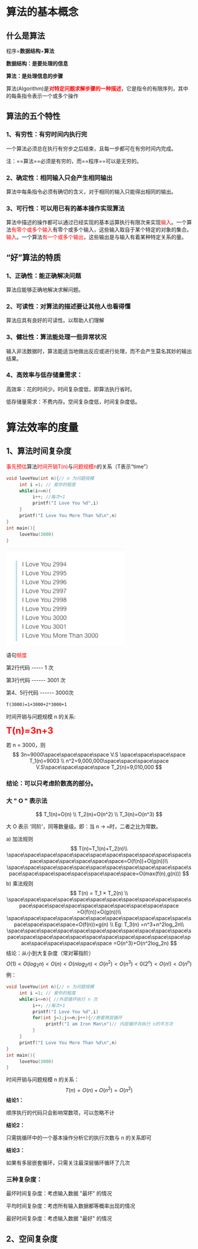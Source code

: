 # 算法的基本概念

## 什么是算法

程序=**数据结构**+**算法**

**数据结构：是要处理的信息**

**算法：是处理信息的步骤**

算法(Algorithm)是<font color='red'>**对特定问题求解步骤的一种描述**</font>，它是指令的有限序列，其中的每条指令表示一个或多个操作

## 算法的五个特性

### 1、有穷性：有穷时间内执行完

一个算法必须总在执行有穷步之后结束，且每一步都可在有穷时间内完成。

注：==算法==必须是有穷的，而==程序==可以是无穷的。

### 2、确定性：相同输入只会产生相同输出

算法中每条指令必须有确切的含义，对于相同的输入只能得出相同的输出。

### 3、可行性：可以用已有的基本操作实现算法

算法中描述的操作都可以通过已经实现的基本运算执行有限次来实现<font color='red'>输入</font>。一个算法<font color='red'>有零个或多个输入</font>有零个或多个输入，这些输入取自于某个特定的对象的集合。<font color='red'>输入</font>。一个算法<font color='red'>有一个或多个输出</font>，这些输出是与输入有着某种特定关系的量。

## “好”算法的特质

### 1、正确性：能正确解决问题

算法应能够正确地解决求解问题。

### 2、可读性：对算法的描述要让其他人也看得懂

算法应具有良好的可读性。以帮助人们理解

### 3、健壮性：算法能处理一些异常状况

输入非法数据时，算法能适当地做出反应或进行处理，而不会产生莫名其妙的输出结果。

### 4、高效率与低存储量需求：

高效率：花的时间少。时间复杂度低，即算法执行省时。

低存储量需求：不费内存。空间复杂度低，时间复杂度低。

# 算法效率的度量

## 1、算法时间复杂度

<font color='red'>事先预估</font>算法<font color='red'>时间开销T(n)</font>与<font color='red'>问题规模n</font>的关系（T表示“time”）

```c
void loveYou(int n){// n 为问题规模
     int i =1; // 爱你的程度
     while(i<=n){
          i++; //每次+1
          printf("I Love You %d",i)
     }
     printf("I Love You More Than %d\n",n)
}
int main(){
     loveYou(3000)
}
```

![](/dataStructImage/算法1执行结果.png)

语句<font color='red'>频度</font>

第2行代码 -----  1 次

第3行代码 ------ 3001 次

第4、5行代码 ------ 3000次

```cmd
T(3000)=1+3000+2*3000+1
```

时间开销与问题规模 n 的关系:

<font color='red' size='5px' style='font-weight:bolder'>T(n)=3n+3</font>

若 n = 3000，则
$$
3n=9000\space\space\space\space V.S \space\space\space\space	T_1(n)=9003
\\
n^2=9,000,000\space\space\space\space V.S\space\space\space\space T_2(n)=9,010,000
$$

### 结论：可以只考虑阶数高的部分。

### 大  " O "  表示法

$$
T_1(n)=O(n) \\ T_2(n)=O(n^2) \\ T_3(n)=O(n^3)
$$

大 O 表示 ‘同阶’，同等数量级。即：当 n -> `∞`时，二者之比为常数。

a) 加法规则
$$
T(n)=T_1(n)+T_2(n)\\ \space\space\space\space\space\space\space\space\space\space\space\space\space\space\space\space\space=O(f(n))+O(g(n))\\
\space\space\space\space\space\space\space\space\space\space\space\space\space\space\space\space\space\space\space=O(max(f(n),g(n)))
$$
b) 乘法规则 
$$
T(n) = T_1 × T_2(n) \\ \space\space\space\space\space\space\space\space\space\space\space\space\space\space\space\space\space\space\space\space\space =O(f(n))×O(g(n))\\ \space\space\space\space\space\space\space\space\space\space\space\space\space\space\space=O(f(n))×g(n) \\
 Eg: T_3(n) =n^3+n^2log_2n\\ \space\space\space\space\space\space\space\space\space\space\space\space\space\space\space\space\space\space\space\space\space\space\space\space\space\space\space\space =O(n^3)+O(n^2log_2n)
$$
结论：从小到大复杂度（常对幂指阶）
$$
O(1)<O(log_2n) < O(n)<O(nlog_2n)<O(n^2)<O(n^3)<0(2^n)<O(n!)<O(n^n)
$$
例：

```c
void loveYou(int n){// n 为问题规模
     int i =1; // 爱你的程度
     while(i<=n){ //外层循环执行 n 次
          i++; //每次+1
          printf("I Love You %d",i)
          for(int j=1;j<=n;j++){//嵌套两层循环
               printf("I am Iron Man\n")// 内层循环共执行 n的平方次
          }
     }
     printf("I Love You More Than %d\n",n)
}
int main(){
     loveYou(3000)
}
```

时间开销与问题规模 n 的关系：
$$
T(n)=O(n)+O(n^2)=O(n^2)
$$
**结论1：**

顺序执行的代码只会影响常数项，可以忽略不计

**结论2：**

只需挑循环中的一个基本操作分析它的执行次数与 n 的关系即可

**结论3：**

如果有多层嵌套循环，只需关注最深层循环循环了几次

### 三种复杂度：

最坏时间复杂度：考虑输入数据 "最坏" 的情况

平均时间复杂度：考虑所有输入数据都等概率出现的情况

最好时间复杂度：考虑输入数据 "最好" 的情况

## 2、空间复杂度



## 

